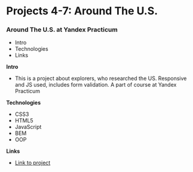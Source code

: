 # Projects 4-7: Around The U.S.

### Around The U.S. at Yandex Practicum

* Intro
* Technologies
* Links

**Intro**

* This is a project about explorers, who researched the US. Responsive and JS used, includes form validation. A part of course at Yandex Practicum

**Technologies**

* CSS3
* HTML5
* JavaScript
* BEM
* OOP

**Links**

* [Link to project](https://akkavin.github.io/web_project_4/)

